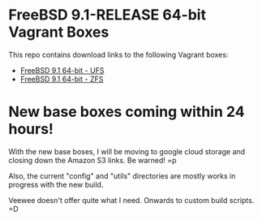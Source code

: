 # FreeBSD 9.1-RELEASE 64-bit Vagrant Boxes

This repo contains download links to the following Vagrant boxes:

* [FreeBSD 9.1 64-bit - UFS](https://s3.amazonaws.com/vagrant_boxen/freebsd_amd64_ufs.box)
* [FreeBSD 9.1 64-bit - ZFS](https://s3.amazonaws.com/vagrant_boxen/freebsd_amd64_zfs.box)

# New base boxes coming within 24 hours!

With the new base boses, I will be moving to google cloud storage and closing
down the Amazon S3 links. Be warned! =p

Also, the current "config" and "utils" directories are mostly works in progress
with the new build.

Veewee doesn't offer quite what I need. Onwards to custom build scripts. =D
